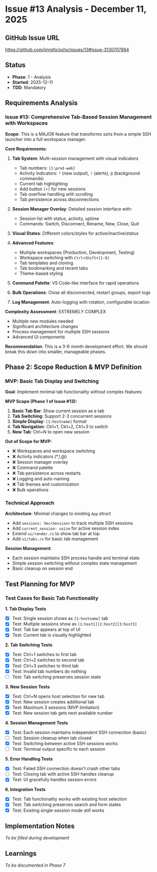 # Issue #13 Analysis - December 11, 2025

## GitHub Issue URL
https://github.com/imrellx/sshs/issues/13#issue-3130707884

## Status
- **Phase**: 1 - Analysis
- **Started**: 2025-12-11
- **TDD**: Mandatory

## Requirements Analysis

### Issue #13: Comprehensive Tab-Based Session Management with Workspaces

**Scope**: This is a MAJOR feature that transforms sshs from a simple SSH launcher into a full workspace manager. 

**Core Requirements:**
1. **Tab System**: Multi-session management with visual indicators
   - Tab numbers: `[1:prod-web]` 
   - Activity indicators: `*` (new output), `!` (alerts), `@` (background commands)
   - Current tab highlighting
   - Add button `[+]` for new sessions
   - Tab overflow handling with scrolling
   - Tab persistence across disconnections

2. **Session Manager Overlay**: Detailed session interface with:
   - Session list with status, activity, uptime
   - Commands: Switch, Disconnect, Rename, New, Close, Quit

3. **Visual States**: Different colors/styles for active/inactive/status

4. **Advanced Features**:
   - Multiple workspaces (Production, Development, Testing)
   - Workspace switching with `Ctrl+Shift+[1-9]`
   - Tab templates and cloning
   - Tab bookmarking and recent tabs
   - Theme-based styling

5. **Command Palette**: VS Code-like interface for rapid operations

6. **Bulk Operations**: Close all disconnected, restart groups, export logs

7. **Log Management**: Auto-logging with rotation, configurable location

**Complexity Assessment**: EXTREMELY COMPLEX
- Multiple new modules needed
- Significant architecture changes
- Process management for multiple SSH sessions
- Advanced UI components

**Recommendation**: This is a 3-6 month development effort. We should break this down into smaller, manageable phases.

## Phase 2: Scope Reduction & MVP Definition

### MVP: Basic Tab Display and Switching
**Goal**: Implement minimal tab functionality without complex features

**MVP Scope (Phase 1 of Issue #13):**
1. **Basic Tab Bar**: Show current session as a tab
2. **Tab Switching**: Support 2-3 concurrent sessions 
3. **Simple Display**: `[1:hostname]` format
4. **Tab Navigation**: Ctrl+1, Ctrl+2, Ctrl+3 to switch
5. **New Tab**: Ctrl+N to open new session

**Out of Scope for MVP:**
- ❌ Workspaces and workspace switching
- ❌ Activity indicators (*,!,@)
- ❌ Session manager overlay
- ❌ Command palette
- ❌ Tab persistence across restarts
- ❌ Logging and auto-naming
- ❌ Tab themes and customization
- ❌ Bulk operations

### Technical Approach
**Architecture**: Minimal changes to existing `App` struct
- Add `sessions: Vec<Session>` to track multiple SSH sessions
- Add `current_session: usize` for active session index
- Extend `ui/render.rs` to show tab bar at top
- Add `ui/tabs.rs` for basic tab management

**Session Management**: 
- Each session maintains SSH process handle and terminal state
- Simple session switching without complex state management
- Basic cleanup on session end

## Test Planning for MVP

### Test Cases for Basic Tab Functionality

**1. Tab Display Tests**
- [x] Test: Single session shows as `[1:hostname]` tab
- [x] Test: Multiple sessions show as `[1:host1][2:host2][3:host3]`
- [x] Test: Tab bar appears at top of UI
- [x] Test: Current tab is visually highlighted

**2. Tab Switching Tests**
- [x] Test: Ctrl+1 switches to first tab
- [x] Test: Ctrl+2 switches to second tab  
- [x] Test: Ctrl+3 switches to third tab
- [x] Test: Invalid tab numbers do nothing
- [ ] Test: Tab switching preserves session state

**3. New Session Tests**
- [x] Test: Ctrl+N opens host selection for new tab
- [x] Test: New session creates additional tab
- [x] Test: Maximum 3 sessions (MVP limitation)
- [x] Test: New session tab gets next available number

**4. Session Management Tests**
- [x] Test: Each session maintains independent SSH connection (basic)
- [ ] Test: Session cleanup when tab closed
- [x] Test: Switching between active SSH sessions works
- [ ] Test: Terminal output specific to each session

**5. Error Handling Tests**
- [x] Test: Failed SSH connection doesn't crash other tabs
- [ ] Test: Closing tab with active SSH handles cleanup
- [x] Test: UI gracefully handles session errors

**6. Integration Tests**
- [x] Test: Tab functionality works with existing host selection
- [x] Test: Tab switching preserves search and form states
- [x] Test: Existing single-session mode still works

## Implementation Notes
*To be filled during development*

## Learnings
*To be documented in Phase 7*